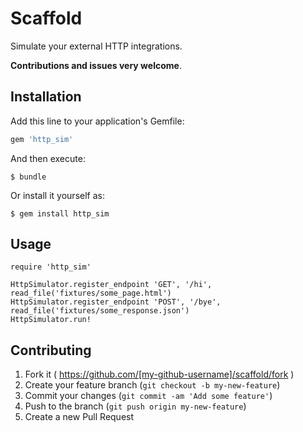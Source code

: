 # Scaffold

Simulate your external HTTP integrations.

**Contributions and issues very welcome**.

## Installation

Add this line to your application's Gemfile:

```ruby
gem 'http_sim'
```

And then execute:

    $ bundle

Or install it yourself as:

    $ gem install http_sim

## Usage

```
require 'http_sim'

HttpSimulator.register_endpoint 'GET', '/hi', read_file('fixtures/some_page.html')
HttpSimulator.register_endpoint 'POST', '/bye', read_file('fixtures/some_response.json')
HttpSimulator.run!
```

## Contributing

1. Fork it ( https://github.com/[my-github-username]/scaffold/fork )
2. Create your feature branch (`git checkout -b my-new-feature`)
3. Commit your changes (`git commit -am 'Add some feature'`)
4. Push to the branch (`git push origin my-new-feature`)
5. Create a new Pull Request
